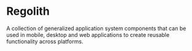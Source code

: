 Regolith
========

A collection of generalized application system components that can be used
in mobile, desktop and web applications to create reusable functionality
across platforms.
